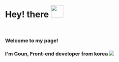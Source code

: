 <h1>Hey! there <img src="https://media.giphy.com/media/hvRJCLFzcasrR4ia7z/giphy.gif" width="40px"> </h1>
</br>
<h3>Welcome to my page!</h3>
<h3>I'm Goun, Front-end developer from korea <img src="https://www.flaticon.com/free-icon/south-korea_3909425?term=korea&page=1&position=7&page=1&position=7&related_id=3909425&origin=search"></h3>
 </br>
 
 
